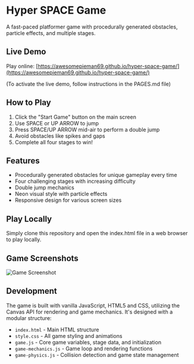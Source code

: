 # Hyper SPACE Game

A fast-paced platformer game with procedurally generated obstacles, particle effects, and multiple stages.

## Live Demo

Play online: [https://awesomepieman69.github.io/hyper-space-game/](https://awesomepieman69.github.io/hyper-space-game/)

(To activate the live demo, follow instructions in the PAGES.md file)

## How to Play

1. Click the "Start Game" button on the main screen
2. Use SPACE or UP ARROW to jump
3. Press SPACE/UP ARROW mid-air to perform a double jump
4. Avoid obstacles like spikes and gaps
5. Complete all four stages to win!

## Features

- Procedurally generated obstacles for unique gameplay every time
- Four challenging stages with increasing difficulty
- Double jump mechanics
- Neon visual style with particle effects
- Responsive design for various screen sizes

## Play Locally

Simply clone this repository and open the index.html file in a web browser to play locally.

## Game Screenshots

![Game Screenshot](https://placehold.co/600x400/1a3a4a/00ffaa?text=Hyper+SPACE&font=montserrat)

## Development

The game is built with vanilla JavaScript, HTML5 and CSS, utilizing the Canvas API for rendering and game mechanics. It's designed with a modular structure:

- `index.html` - Main HTML structure
- `style.css` - All game styling and animations
- `game.js` - Core game variables, stage data, and initialization
- `game-mechanics.js` - Game loop and rendering functions
- `game-physics.js` - Collision detection and game state management